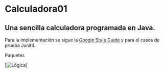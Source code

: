 # Calculadora01
## Una sencilla calculadora programada en Java.

Para la implementación se sigue la [Google Style Guide](https://google.github.io/styleguide/javaguide.html) y para el casos de prueba Junit4.


Paquetes

[![Lógica](https://github.com/jucaacuna/Calculadora01/extras/img/logica.png)]
